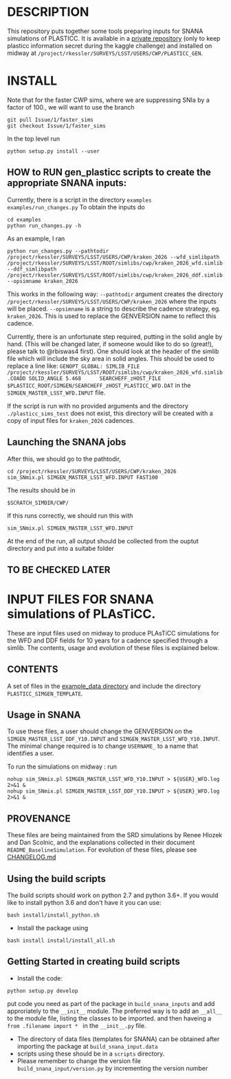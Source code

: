 # DESCRIPTION

This repository puts together some tools preparing inputs for SNANA simulations of PLASTICC. It is available in a [private repository](https://github.com/rbiswas4/GEN_PLASTICC_SIMS) (only to keep plasticc information secret during the kaggle challenge) and installed on midway at `/project/rkessler/SURVEYS/LSST/USERS/CWP/PLASTICC_GEN`. 
# INSTALL

Note that for the faster CWP sims, where we are suppressing SNIa by a factor of 100., we will want to use the branch
```
git pull Issue/1/faster_sims
git checkout Issue/1/faster_sims
```
In the top level run

```
python setup.py install --user
```

## HOW to RUN gen_plasticc scripts to create the appropriate SNANA inputs:
Currently, there is a script in the directory `examples` 
`examples/run_changes.py` 
To obtain the inputs do 
```
cd examples
python run_changes.py -h
```
As an example, I ran
```
python run_changes.py --pathtodir /project/rkessler/SURVEYS/LSST/USERS/CWP/kraken_2026 --wfd_simlibpath /project/rkessler/SURVEYS/LSST/ROOT/simlibs/cwp/kraken_2026_wfd.simlib.COADD --ddf_simlibpath /project/rkessler/SURVEYS/LSST/ROOT/simlibs/cwp/kraken_2026_ddf.simlib.COADD --opsimname kraken_2026
```
This works in the following way:
`--pathtodir` argument creates the directory  `/project/rkessler/SURVEYS/LSST/USERS/CWP/kraken_2026` where the inputs will be placed.
`--opsimname` is a string to describe the cadence strategy,  eg. `kraken_2026`. This is used to replace the GENVERSION name to reflect this cadence.


Currently, there is an unfortunate step required, putting in the solid angle by hand. (This will be changed later, if someone would like to do so (great!), please talk to @rbiswas4 first). One should look at the header of the simlib file which will include the sky area in solid angles. This should be used to replace a line like:
`GENOPT_GLOBAL: SIMLIB_FILE /project/rkessler/SURVEYS/LSST/ROOT/simlibs/cwp/kraken_2026_wfd.simlib.COADD SOLID_ANGLE 5.468      SEARCHEFF_zHOST_FILE $PLASTICC_ROOT/SIMGEN/SEARCHEFF_zHOST_PLASTICC_WFD.DAT` in the  
`SIMGEN_MASTER_LSST_WFD.INPUT` file. 


If the script is run with no provided arguments and the directory `./plasticc_sims_test` does not exist, this directory will be created with a copy of input files for `kraken_2026` cadences.
## Launching the SNANA jobs

After this, we should go to the pathtodir, 
```
cd /project/rkessler/SURVEYS/LSST/USERS/CWP/kraken_2026
sim_SNmix.pl SIMGEN_MASTER_LSST_WFD.INPUT FAST100
```
The results should be in 
```
$SCRATCH_SIMDIR/CWP/
```
If this runs correctly, we should run this with 
```
sim_SNmix.pl SIMGEN_MASTER_LSST_WFD.INPUT
```
At the end of the run, all output should be collected from the ouptut directory and put into a suitabe folder
## TO BE CHECKED LATER

# INPUT FILES FOR SNANA simulations of PLAsTiCC.

These are input files used on midway to produce PLAsTiCC simulations for the WFD and DDF fields for 10 years for a cadence specified through a simlib. The contents, usage and evolution of these files is explained below.

## CONTENTS
A set of files in the [example_data directory](./gen_plasticc/example_data) and include the directory `PLASTICC_SIMGEN_TEMPLATE`.


## Usage in SNANA
To use these files, a user should change the GENVERSION on the `SIMGEN_MASTER_LSST_DDF_Y10.INPUT` and `SIMGEN_MASTER_LSST_WFD_Y10.INPUT`. The minimal change required is to change `USERNAME_` to a name that identifies a user.  

To run the simulations on midway : run 
```
nohup sim_SNmix.pl SIMGEN_MASTER_LSST_WFD_Y10.INPUT > ${USER}_WFD.log 2>&1 & 
nohup sim_SNmix.pl SIMGEN_MASTER_LSST_DDF_Y10.INPUT > ${USER}_WFD.log 2>&1 & 
```

## PROVENANCE
These files are being maintained from the SRD simulations by Renee Hlozek and Dan Scolnic, and the explanations collected in their document `README_BaselineSimulation`. For evolution of these files, please see [CHANGELOG.md](./CHANGELOG.md)

## Using the build scripts
The build scripts should work on python 2.7 and python 3.6+. If you would like to install python 3.6 and don't have it you can use:
```
bash install/install_python.sh
```
- Install the package using 
```
bash install install/install_all.sh
```
## Getting Started in creating build scripts

- Install the code:
```
python setup.py develop
```
put code you need as part of the package in `build_snana_inputs` and add approriately to the `__init__` module. The preferred way is to add an `__all__` to the module file, listing the classes to be imported. and then haveing a ```from .filename import * ``` in the `__init__.py` file.
- The directory of data files (templates for SNANA) can be obtained after importing the package at 
`build_snana_input.data`
- scripts using these should be in a `scripts` directory.
- Please remember to change the version file `build_snana_input/version.py` by incrementing the version number  
